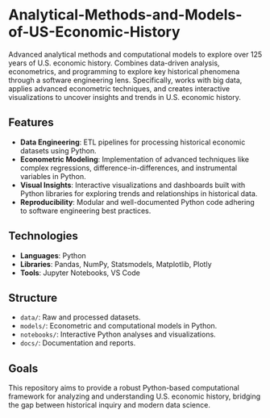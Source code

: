 # Analytical-Methods-and-Models-of-US-Economic-History
Advanced analytical methods and computational models to explore over 125 years of U.S. economic history. Combines data-driven analysis, econometrics, and programming to explore key historical phenomena through a software engineering lens. Specifically, works with big data, applies advanced econometric techniques, and creates interactive visualizations to uncover insights and trends in U.S. economic history.

## Features
- **Data Engineering**: ETL pipelines for processing historical economic datasets using Python.  
- **Econometric Modeling**: Implementation of advanced techniques like complex regressions, difference-in-differences, and instrumental variables in Python.  
- **Visual Insights**: Interactive visualizations and dashboards built with Python libraries for exploring trends and relationships in historical data.  
- **Reproducibility**: Modular and well-documented Python code adhering to software engineering best practices.

## Technologies
- **Languages**: Python  
- **Libraries**: Pandas, NumPy, Statsmodels, Matplotlib, Plotly  
- **Tools**: Jupyter Notebooks, VS Code  

## Structure
- `data/`: Raw and processed datasets.  
- `models/`: Econometric and computational models in Python.  
- `notebooks/`: Interactive Python analyses and visualizations.  
- `docs/`: Documentation and reports.

## Goals
This repository aims to provide a robust Python-based computational framework for analyzing and understanding U.S. economic history, bridging the gap between historical inquiry and modern data science.

